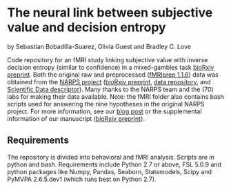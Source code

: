 # The neural link between subjective value and decision entropy

by Sebastian Bobadilla-Suarez, Olivia Guest and Bradley C. Love

Code repository for an fMRI study linking subjective value with inverse decision entropy (similar to confidence) in a mixed-gambles task [bioRxiv preprint](https://doi.org/10.1101/2020.02.18.954362). Both the original raw and preprocessed ([fMRIprep 1.1.6](https://fmriprep.readthedocs.io/en/stable/)) data was obtained from the [NARPS project](http://narps.info) ([bioRxiv preprint](https://doi.org/10.1101/843193), [data repository](https://doi.org/10.18112/openneuro.ds001734.v1.0.4), and [Scientific Data descriptor](https://doi.org/10.1038/s41597-019-0113-7)). Many thanks to the NARPS team and the (70) labs for making their data available. Note: the fMRI folder also contains bash scripts used for answering the nine hypotheses in the original NARPS project. For more information, see our [blog post](http://bradlove.org/blog/narps) or the supplemental information of our manuscript ([bioRxiv preprint](https://www.biorxiv.org/content/biorxiv/early/2020/02/19/2020.02.18.954362/DC1/embed/media-1.pdf?download=true)).

## Requirements

The repository is divided into behavioral and fMRI analysis. Scripts are in python and bash. Requirements include Python 2.7 or above, FSL 5.0.9 and python packages like Numpy, Pandas, Seaborn, Statsmodels, Scipy and PyMVPA 2.6.5.dev1 (which runs best on Python 2.7).
